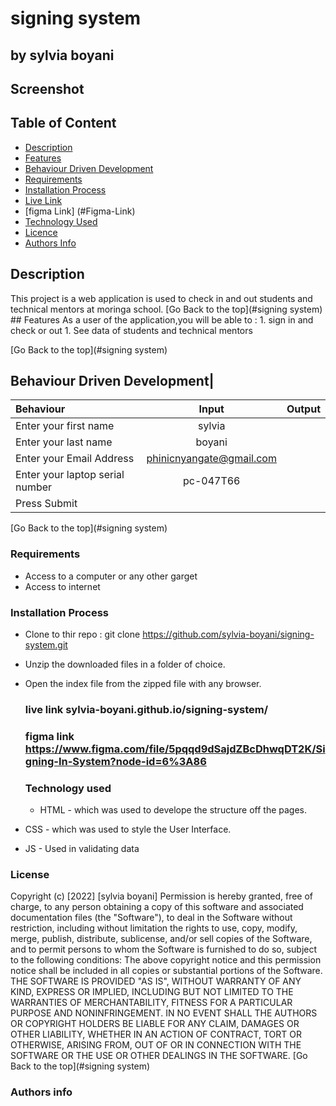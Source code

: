 # signing system
 ## by sylvia boyani
## Screenshot

 ## Table of Content
 - [Description](#description)
 - [Features](#features)
 - [Behaviour Driven Development](#Behaviour-Driven-Development)
 - [Requirements](#requirements)
 - [Installation Process](#installation-Process)
 - [Live Link](#Live-Link)
 - [figma Link] (#Figma-Link)
 - [Technology  Used](#technology-Used)
 - [Licence](#licence)
 - [Authors Info](#Authors-Info)
 ## Description
 <p>This project is a web application is used to check in and out students and technical mentors at moringa school.
[Go Back to the top](#signing system)
## Features
As a user of the application,you will be able to :
1. sign in and check or out
1. See data of students and technical mentors
  
[Go Back to the top](#signing system)
## Behaviour Driven Development|
| Behaviour      | Input        | Output       |
| :------------- | :----------: | -----------: |
|  Enter your first name  |   sylvia |     |
  |Enter your last name | boyani |   |
| Enter your Email Address  | phinicnyangate@gmail.com |   |
| Enter your laptop serial number  |  pc-047T66    |     |
| Press Submit|     |  |
[Go Back to the top](#signing system)
 ###  Requirements
 * Access to  a computer or any other garget
 * Access to internet
 ### Installation Process
 * Clone to thir repo : git clone https://github.com/sylvia-boyani/signing-system.git
* Unzip the downloaded files in a folder of choice.
* Open the index file from the zipped file with any browser.
  ### live link sylvia-boyani.github.io/signing-system/

  ### figma link https://www.figma.com/file/5pqqd9dSajdZBcDhwqDT2K/Signing-In-System?node-id=6%3A86
  
  ### Technology used
  * HTML - which was used to develope the structure off the pages.
* CSS - which was used to style the User Interface.
*  JS - Used in validating data

  ### License
 Copyright (c) [2022] [sylvia boyani]
Permission is hereby granted, free of charge, to any person obtaining a copy
of this software and associated documentation files (the "Software"), to deal
in the Software without restriction, including without limitation the rights
to use, copy, modify, merge, publish, distribute, sublicense, and/or sell
copies of the Software, and to permit persons to whom the Software is
furnished to do so, subject to the following conditions:
The above copyright notice and this permission notice shall be included in all
copies or substantial portions of the Software.
THE SOFTWARE IS PROVIDED "AS IS", WITHOUT WARRANTY OF ANY KIND, EXPRESS OR
IMPLIED, INCLUDING BUT NOT LIMITED TO THE WARRANTIES OF MERCHANTABILITY,
FITNESS FOR A PARTICULAR PURPOSE AND NONINFRINGEMENT. IN NO EVENT SHALL THE
AUTHORS OR COPYRIGHT HOLDERS BE LIABLE FOR ANY CLAIM, DAMAGES OR OTHER
LIABILITY, WHETHER IN AN ACTION OF CONTRACT, TORT OR OTHERWISE, ARISING FROM,
OUT OF OR IN CONNECTION WITH THE SOFTWARE OR THE USE OR OTHER DEALINGS IN THE
SOFTWARE.
[Go Back to the top](#signing system)
  ### Authors info 
  

